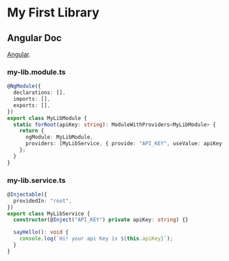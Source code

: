 # My First Library

## Angular Doc

[Angular](https://angular.io/guide/creating-libraries).

### my-lib.module.ts

```typescript
@NgModule({
  declarations: [],
  imports: [],
  exports: [],
})
export class MyLibModule {
  static forRoot(apiKey: string): ModuleWithProviders<MyLibModule> {
    return {
      ngModule: MyLibModule,
      providers: [MyLibService, { provide: "API_KEY", useValue: apiKey }],
    };
  }
}
```

### my-lib.service.ts

```typescript
@Injectable({
  providedIn: "root",
})
export class MyLibService {
  constructor(@Inject("API_KEY") private apiKey: string) {}

  sayHello(): void {
    console.log(`Hi! your api Key is ${this.apiKey}`);
  }
}
```
